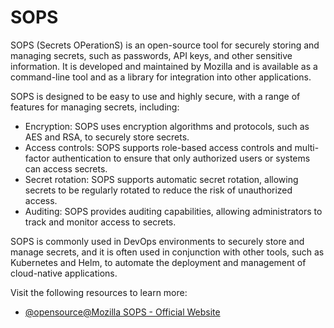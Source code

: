 # SOPS

SOPS (Secrets OPerationS) is an open-source tool for securely storing and managing secrets, such as passwords, API keys, and other sensitive information. It is developed and maintained by Mozilla and is available as a command-line tool and as a library for integration into other applications.

SOPS is designed to be easy to use and highly secure, with a range of features for managing secrets, including:

- Encryption: SOPS uses encryption algorithms and protocols, such as AES and RSA, to securely store secrets.
- Access controls: SOPS supports role-based access controls and multi-factor authentication to ensure that only authorized users or systems can access secrets.
- Secret rotation: SOPS supports automatic secret rotation, allowing secrets to be regularly rotated to reduce the risk of unauthorized access.
- Auditing: SOPS provides auditing capabilities, allowing administrators to track and monitor access to secrets.

SOPS is commonly used in DevOps environments to securely store and manage secrets, and it is often used in conjunction with other tools, such as Kubernetes and Helm, to automate the deployment and management of cloud-native applications.

Visit the following resources to learn more:

- [@opensource@Mozilla SOPS - Official Website](https://github.com/mozilla/sops)
